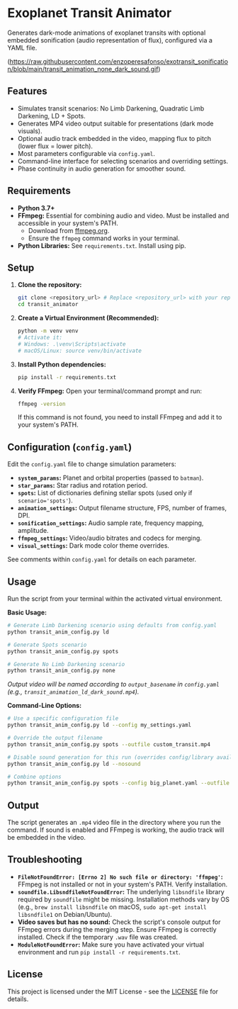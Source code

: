 # Exoplanet Transit Animator

Generates dark-mode animations of exoplanet transits with optional embedded sonification (audio representation of flux), configured via a YAML file.

(https://raw.githubusercontent.com/enzoperesafonso/exotransit_sonification/blob/main/transit_animation_none_dark_sound.gif)

## Features

*   Simulates transit scenarios: No Limb Darkening, Quadratic Limb Darkening, LD + Spots.
*   Generates MP4 video output suitable for presentations (dark mode visuals).
*   Optional audio track embedded in the video, mapping flux to pitch (lower flux = lower pitch).
*   Most parameters configurable via `config.yaml`.
*   Command-line interface for selecting scenarios and overriding settings.
*   Phase continuity in audio generation for smoother sound.

## Requirements

*   **Python 3.7+**
*   **FFmpeg:** Essential for combining audio and video. Must be installed and accessible in your system's PATH.
    *   Download from [ffmpeg.org](https://ffmpeg.org/download.html).
    *   Ensure the `ffmpeg` command works in your terminal.
*   **Python Libraries:** See `requirements.txt`. Install using pip.

## Setup

1.  **Clone the repository:**
    ```bash
    git clone <repository_url> # Replace <repository_url> with your repo URL
    cd transit_animator
    ```

2.  **Create a Virtual Environment (Recommended):**
    ```bash
    python -m venv venv
    # Activate it:
    # Windows: .\venv\Scripts\activate
    # macOS/Linux: source venv/bin/activate
    ```

3.  **Install Python dependencies:**
    ```bash
    pip install -r requirements.txt
    ```

4.  **Verify FFmpeg:**
    Open your terminal/command prompt and run:
    ```bash
    ffmpeg -version
    ```
    If this command is not found, you need to install FFmpeg and add it to your system's PATH.

## Configuration (`config.yaml`)

Edit the `config.yaml` file to change simulation parameters:

*   **`system_params`:** Planet and orbital properties (passed to `batman`).
*   **`star_params`:** Star radius and rotation period.
*   **`spots`:** List of dictionaries defining stellar spots (used only if `scenario='spots'`).
*   **`animation_settings`:** Output filename structure, FPS, number of frames, DPI.
*   **`sonification_settings`:** Audio sample rate, frequency mapping, amplitude.
*   **`ffmpeg_settings`:** Video/audio bitrates and codecs for merging.
*   **`visual_settings`:** Dark mode color theme overrides.

See comments within `config.yaml` for details on each parameter.

## Usage

Run the script from your terminal within the activated virtual environment.

**Basic Usage:**

```bash
# Generate Limb Darkening scenario using defaults from config.yaml
python transit_anim_config.py ld

# Generate Spots scenario
python transit_anim_config.py spots

# Generate No Limb Darkening scenario
python transit_anim_config.py none
```
*Output video will be named according to `output_basename` in `config.yaml` (e.g., `transit_animation_ld_dark_sound.mp4`).*

**Command-Line Options:**

```bash
# Use a specific configuration file
python transit_anim_config.py ld --config my_settings.yaml

# Override the output filename
python transit_anim_config.py spots --outfile custom_transit.mp4

# Disable sound generation for this run (overrides config/library availability)
python transit_anim_config.py ld --nosound

# Combine options
python transit_anim_config.py spots --config big_planet.yaml --outfile big_planet_transit.mp4 --nosound
```

## Output

The script generates an `.mp4` video file in the directory where you run the command. If sound is enabled and FFmpeg is working, the audio track will be embedded in the video.

## Troubleshooting

*   **`FileNotFoundError: [Errno 2] No such file or directory: 'ffmpeg'`:** FFmpeg is not installed or not in your system's PATH. Verify installation.
*   **`soundfile.LibsndfileNotFoundError`:** The underlying `libsndfile` library required by `soundfile` might be missing. Installation methods vary by OS (e.g., `brew install libsndfile` on macOS, `sudo apt-get install libsndfile1` on Debian/Ubuntu).
*   **Video saves but has no sound:** Check the script's console output for FFmpeg errors during the merging step. Ensure FFmpeg is correctly installed. Check if the temporary `.wav` file was created.
*   **`ModuleNotFoundError`:** Make sure you have activated your virtual environment and run `pip install -r requirements.txt`.

## License

This project is licensed under the MIT License - see the [LICENSE](LICENSE) file for details.
